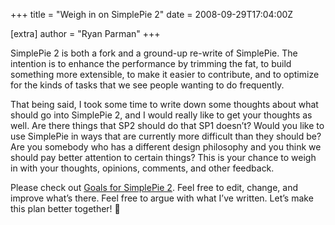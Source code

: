 +++
title = "Weigh in on SimplePie 2"
date = 2008-09-29T17:04:00Z

[extra]
author = "Ryan Parman"
+++

SimplePie 2 is both a fork and a ground-up re-write of SimplePie. The intention is to enhance the performance by trimming the fat, to build something more extensible, to make it easier to contribute, and to optimize for the kinds of tasks that we see people wanting to do frequently.

That being said, I took some time to write down some thoughts about what should go into SimplePie 2, and I would really like to get your thoughts as well. Are there things that SP2 should do that SP1 doesn’t? Would you like to use SimplePie in ways that are currently more difficult than they should be? Are you somebody who has a different design philosophy and you think we should pay better attention to certain things? This is your chance to weigh in with your thoughts, opinions, comments, and other feedback.

Please check out [Goals for SimplePie 2](/wiki/sp2/goals). Feel free to edit, change, and improve what’s there. Feel free to argue with what I’ve written. Let’s make this plan better together! 🙂
